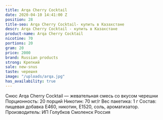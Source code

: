 ```yaml
---
title: Arqa Cherry Cocktail
date: 2020-04-10 14:41:00 Z
position: 28
title-seo: Arqa Cherry Cocktail- купить в Казахстане
descr: Arqa Cherry Cocktail - купить в Казахстане
product-name: Arqa Cherry Cocktail
nicotine: 70
portions: 20
gram: 20
price: 2000
brand: Russian products
strong: Крепкий
sale: new-snus
taste: черешня
image: "/uploads/arqa.jpg"
has_availability: true
---
```


Снюс Arqa Cherry Cocktail — жевательная смесь со вкусом черешни Порционность: 20 порций Никотин: 70 мг/г Вес пакетика: 1 г Состав: пищевая добавка E460, никотин, E1520, соль, ароматизатор. Производитель: ИП Голубков Смоленск Россия